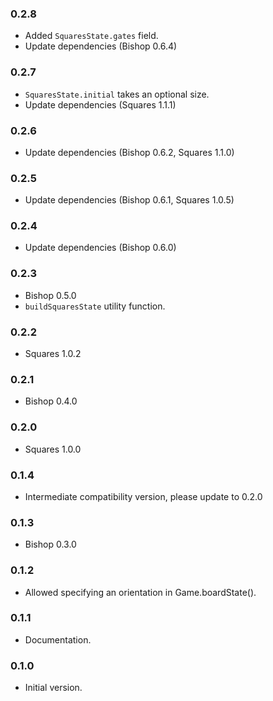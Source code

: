 ### 0.2.8
- Added `SquaresState.gates` field.
- Update dependencies (Bishop 0.6.4)

### 0.2.7
- `SquaresState.initial` takes an optional size.
- Update dependencies (Squares 1.1.1)

### 0.2.6
- Update dependencies (Bishop 0.6.2, Squares 1.1.0)

### 0.2.5
- Update dependencies (Bishop 0.6.1, Squares 1.0.5)

### 0.2.4
- Update dependencies (Bishop 0.6.0)

### 0.2.3
- Bishop 0.5.0
- `buildSquaresState` utility function.

### 0.2.2
- Squares 1.0.2

### 0.2.1
- Bishop 0.4.0

### 0.2.0
- Squares 1.0.0

### 0.1.4
- Intermediate compatibility version, please update to 0.2.0

### 0.1.3
- Bishop 0.3.0

### 0.1.2
- Allowed specifying an orientation in Game.boardState().

### 0.1.1
- Documentation.

### 0.1.0
- Initial version.